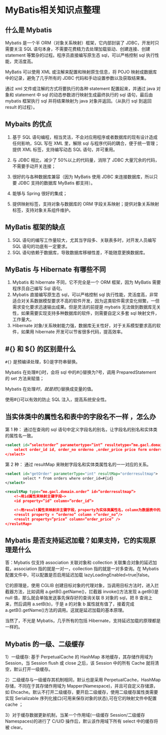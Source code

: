 # MyBatis相关知识点整理

## 什么是 Mybatis

Mybatis 是一个半 ORM（对象关系映射）框架，它内部封装了 JDBC，开发时只需要关注 SQL 语句本身，不需要花费精力去处理加载驱动、创建连接、创建 statement 等繁杂的过程。程序员直接编写原生态 sql，可以严格控制 sql 执行性能，灵活度高。

MyBatis 可以使用 XML 或注解来配置和映射原生信息，将 POJO 映射成数据库中的记录，避免了几乎所有的 JDBC 代码和手动设置参数以及获取结果集。

通过 xml 文件或注解的方式将要执行的各种 statement 配置起来，并通过 java 对象和 statement 中 sql 的动态参数进行映射生成最终执行的 sql 语句，最后由 mybatis 框架执行 sql 并将结果映射为 java 对象并返回。（从执行 sql 到返回 result 的过程）。

## Mybaits 的优点

1. 基于 SQL 语句编程，相当灵活，不会对应用程序或者数据库的现有设计造成任何影响，SQL 写在 XML 里，解除 sql 与程序代码的耦合，便于统一管理；提供 XML 标签，支持编写动态 SQL 语句，并可重用。

2. 与 JDBC 相比，减少了 50%以上的代码量，消除了 JDBC 大量冗余的代码，不需要手动开关连接；

3. 很好的与各种数据库兼容（因为 MyBatis 使用 JDBC 来连接数据库，所以只要 JDBC 支持的数据库 MyBatis 都支持）。

4. 能够与 Spring 很好的集成；

5. 提供映射标签，支持对象与数据库的 ORM 字段关系映射；提供对象关系映射标签，支持对象关系组件维护。

## MyBatis 框架的缺点

1. SQL 语句的编写工作量较大，尤其当字段多、关联表多时，对开发人员编写 SQL 语句的功底有一定要求。
2. SQL 语句依赖于数据库，导致数据库移植性差，不能随意更换数据库。

## MyBatis 与 Hibernate 有哪些不同

1. Mybatis 和 hibernate 不同，它不完全是一个 ORM 框架，因为 MyBatis 需要程序员自己编写 Sql 语句。
2. Mybatis 直接编写原生态 sql，可以严格控制 sql 执行性能，灵活度高，非常适合对关系数据模型要求不高的软件开发，因为这类软件需求变化频繁，一但需求变化要求迅速输出成果。但是灵活的前提是 mybatis 无法做到数据库无关性，如果需要实现支持多种数据库的软件，则需要自定义多套 sql 映射文件，工作量大。
3. Hibernate 对象/关系映射能力强，数据库无关性好，对于关系模型要求高的软件，如果用 hibernate 开发可以节省很多代码，提高效率。

## #{} 和 \${} 的区别是什么

`#{}` 是预编译处理，\${}是字符串替换。

Mybatis 在处理#{}时，会将 sql 中的#{}替换为?号，调用 PreparedStatement 的 set 方法来赋值；

Mybatis 在处理${}时，就是把${}替换成变量的值。

使用#{}可以有效的防止 SQL 注入，提高系统安全性。

## 当实体类中的属性名和表中的字段名不一样 ，怎么办

第 1 种： 通过在查询的 sql 语句中定义字段名的别名，让字段名的别名和实体类的属性名一致。

```xml
<select id=”selectorder” parametertype=”int” resultetype=”me.gacl.domain.order”>
    select order_id id, order_no orderno ,order_price price form orders where order_id=#{id};
</select>
```

第 2 种： 通过 resultMap 来映射字段名和实体类属性名的一一对应的关系。

```xml
<select id="getOrder" parameterType="int" resultMap="orderresultmap">
        select * from orders where order_id=#{id}
</select>

<resultMap type=”me.gacl.domain.order” id=”orderresultmap”>
    <!–用id属性来映射主键字段–>
    <id property=”id” column=”order_id”>

    <!–用result属性来映射非主键字段，property为实体类属性名，column为数据表中的属性–>
    <result property = “orderno” column =”order_no”/>
    <result property=”price” column=”order_price” />
</reslutMap>
```

## Mybatis 是否支持延迟加载？如果支持，它的实现原理是什么

答：Mybatis 仅支持 association 关联对象和 collection 关联集合对象的延迟加载，association 指的就是一对一，collection 指的就是一对多查询。在 Mybatis 配置文件中，可以配置是否启用延迟加载 lazyLoadingEnabled=true|false。

它的原理是，使用 CGLIB 创建目标对象的代理对象，当调用目标方法时，进入拦截器方法，比如调用 a.getB().getName()，拦截器 invoke()方法发现 a.getB()是 null 值，那么就会单独发送事先保存好的查询关联 B 对象的 sql，把 B 查询上来，然后调用 a.setB(b)，于是 a 的对象 b 属性就有值了，接着完成 a.getB().getName()方法的调用。这就是延迟加载的基本原理。

当然了，不光是 Mybatis，几乎所有的包括 Hibernate，支持延迟加载的原理都是一样的。

## Mybatis 的一级、二级缓存

1）一级缓存: 基于 PerpetualCache 的 HashMap 本地缓存，其存储作用域为 Session，当 Session flush 或 close 之后，该 Session 中的所有 Cache 就将清空，默认打开一级缓存。

2）二级缓存与一级缓存其机制相同，默认也是采用 PerpetualCache，HashMap 存储，不同在于其存储作用域为 Mapper(Namespace)，并且可自定义存储源，如 Ehcache。默认不打开二级缓存，要开启二级缓存，使用二级缓存属性类需要实现 Serializable 序列化接口(可用来保存对象的状态),可在它的映射文件中配置 cache ；

3）对于缓存数据更新机制，当某一个作用域(一级缓存 Session/二级缓存 Namespaces)的进行了 C/U/D 操作后，默认该作用域下所有 select 中的缓存将被 clear。
